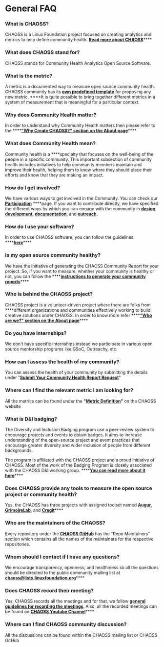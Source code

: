 # General FAQ

### **What is CHAOSS?**

CHAOSS is a Linux Foundation project focused on creating analytics and metrics to help define community health. [**Read more about CHAOSS**](https://chaoss.community/about/)\*\*\*\*

### **What does CHAOSS stand for?**

CHAOSS stands for Community Health Analytics Open Source Software.

### **What is the metric?**

A metric is a documented way to measure open source community health. CHAOSS community has its [**own predefined template**](https://github.com/chaoss/metrics/blob/master/resources/metrics-template.md) for proposing any new metric. ****It is quite possible to bring together different metrics in a system of measurement that is meaningful for a particular context.

### **Why does Community Health matter?**

In order to understand why Community Health matters then please refer to the ****[**"Why Create CHAOSS?" section on the About page**](https://chaoss.community/about/)\*\*\*\*

### **What does Community Health mean?**

Community health is a ****specialty that focuses on the well-being of the people in a specific community. This important subsection of community health includes initiatives to help community members maintain and improve their health, helping them to know where they should place their efforts and know that they are making an impact.

### **How do I get involved?**

We have various ways to get involved in the Community. You can check our [**Participation**](https://chaoss.community/participate/) ****page. If you want to contribute directly, we have specified the different ways by which you can engage with the community in [**design**](https://handbook.chaoss.community/community-handbook/contributing/design), [**development**](https://handbook.chaoss.community/community-handbook/contributing/development), [**documentation**](https://handbook.chaoss.community/community-handbook/contributing/documentation), and [**outreach**](https://handbook.chaoss.community/community-handbook/contributing/outreach)**.**

### **How do I use your software?**

In order to use CHAOSS software, you can follow the guidelines ****[**here**](https://chaoss.community/software/)\*\*\*\*

### **Is my open source community healthy?**

We have the initiative of generating the CHAOSS Community Report for your project. So, if you want to measure, whether your community is healthy or not, you can follow the ****[**instructions to generate your community reports**](https://chaoss.community/community-reports/)\*\*\*\*

### **Who is behind the CHAOSS project?**

CHAOSS project is a volunteer-driven project where there are folks from ****different organizations and communities effectively working to build creative solutions under CHAOSS. In order to know more refer  ****[**"Who are we?" section on the About page**](https://chaoss.community/about/)\*\*\*\*

### **Do you have internships?**

We don't have specific internships instead we participate in various open source mentorship programs like GSoC, Outreachy, etc. 

### **How can I assess the health of my community?**

You can assess the health of your community by submitting the details under "[**Submit Your Community Health Report Request**](https://chaoss.community/community-reports/)"

### **Where can I find the relevant metric I am looking for?**

All the metrics can be found under the **"**[**Metric Definition**](https://chaoss.community/metrics/)**"** on the CHAOSS website

### **What is D&I badging?**

The Diversity and Inclusion Badging program use a peer-review system to encourage projects and events to obtain badges. It aims to increase understanding of the open-source project and event practices that encourage greater diversity and wider inclusion of people from different backgrounds.

The program is affiliated with the CHAOSS project and a proud initiative of CHAOSS. Most of the work of the Badging Program is closely associated with the CHAOSS D&I working group. ****[**You can read more about it here**](https://handbook.chaoss.community/community-handbook/badging/overview)\*\*\*\*

### **Does CHAOSS provide any tools to measure the open source project or community health?**

Yes, the CHAOSS has three projects with assigned toolset named [**Augur**](https://chaoss.community/software/#user-content-augur), [**GrimoireLab**](https://chaoss.community/software/#user-content-grimoirelab), and [**Cregit**](https://github.com/cregit/cregit)\*\*\*\*

### **Who are the maintainers of the CHAOSS?**

Every repository under the [**CHAOSS GitHub**](https://github.com/chaoss) has the "Repo Maintainers" section which contains all the names of the maintainers for the respective repositories.

### **Whom should I contact if I have any questions?**

We encourage transparency, openness, and healthiness so all the questions should be directed to the public community mailing list at [**chaoss@lists.linuxfoundation.org**](mailto:chaoss@lists.linuxfoundation.org%20)\*\*\*\*

### **Does CHAOSS record their meeting?**

Yes, CHAOSS records all the meetings and for that, we follow [**general guidelines for recording the meetings**](https://handbook.chaoss.community/community-handbook/community-initiatives/chaoss-meetings). Also, all the recorded meetings can be found on [**CHAOSS Youtube Channel**](https://www.youtube.com/channel/UCrG-a3hIc_hCEUWloG0gm9A)\*\*\*\*

### **Where can I find CHAOSS community discussion?**

All the discussions can be found within the CHAOSS mailing list or CHAOSS GitHub

